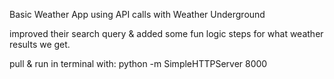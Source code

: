 Basic Weather App using API calls with
Weather Underground 

improved their search query & added some fun logic steps for what weather results we get.

pull & run in terminal with:
python -m SimpleHTTPServer 8000